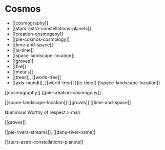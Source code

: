 # Cosmos

- [[cosmography]]
- [[stars-astro-constellations-planets]]
- [[creation-cosmogony]]
- [[pie-cosmos-cosmology]]
- [[time-and-space]]
- [[ie-time]]
- [[space-landscape-location]]
- [[groves]]
- [[fire]]
- [[metals]]
- [[trees]], [[world-tree]]
- [[axis-mundi]], [[world-tree]]
[[ie-time]]
[[space-landscape-location]]

[[cosmography]]
[[pie-creation-cosmogony]]

[[space-landscape-location]]
[[groves]]
[[time-and-space]]

   Numinous
   Worthy of respect > mari
   
   
   [[groves]]
   
   
   [[pie-rivers-streams]], [[danu-river-name]]
   
   
   [[stars-astro-constellations-planets]]
   
   
  